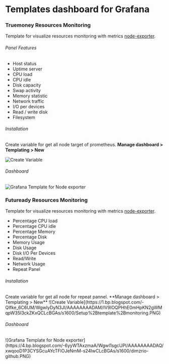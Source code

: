 # Templates dashboard for Grafana

<h3> Truemoney Resources Monitoring </h3>

Template for visualize resources monitoring with metrics [node-exporter](https://github.com/prometheus/node_exporter).

<h6> Panel Features </h6>

- Host status
- Uptime server
- CPU load 
- CPU idle 
- Disk capacity
- Swap activity
- Memory statistic
- Network traffic 
- I/O per devices
- Read / write disk
- Filesystem

<h6> Installation</h6>

Create variable for get all node target of prometheus. **Manage dashboard > Templating > New**

![Create Variable](https://4.bp.blogspot.com/-0fxB9sxdiOI/WWBNF8g-xSI/AAAAAAAAC0c/JrL59dqavUw0gvzKb2U-PlM8X44_S4qEgCLcBGAs/s1600/Grafana%2Btemplate%2Bsetup.png)

<h6> Dashboard </h6>

![Grafana Template for Node exporter](https://2.bp.blogspot.com/-2Fxhob2VVJ8/WTJGAKG3LmI/AAAAAAAACxc/j_4KXmP5zVMT0ZQ9IYeu8WQEg0dsjDPZQCPcBGAYYCw/s1600/Prometheus%2BGrafana%2BResource%2BMonitoring.png)

<h3> Futuready Resources Monitoring </h3>

Template for visualize resources monitoring with metrics [node-exporter](https://github.com/prometheus/node_exporter).

- Percentage CPU load
- Percentage CPU idle
- Percentage Memory 
- Percentage Disk
- Memory Usage
- Disk Usage
- Disk I/O Per Devices
- Read/Write
- Network Usage
- Repeat Panel

<h6> Installation </h6>
Create variable for get all node for repeat pannel. **Manage dashboard > Templating > New** 
![Create Variable](https://1.bp.blogspot.com/-QIfke_6C6UM/WgwIyDyN3JI/AAAAAAAADAM/IV9lOQPHhE0mHpKN2gWMqpW35I3ckZKxQCLcBGAs/s1600/Setup%2Btemplate%2Bmonitoring.PNG)

<h6> Dashboard </h6>
![Grafana Template for Node exporter](https://4.bp.blogspot.com/-6yyWTAxzmaA/WgwI1sgcUPI/AAAAAAAADAQ/xwqooD1P3CYSGcuAYcTFlOJeNmM-s24IwCLcBGAs/s1600/dimzrio-github.PNG)
